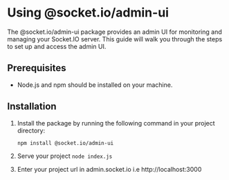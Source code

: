 # Using @socket.io/admin-ui

The @socket.io/admin-ui package provides an admin UI for monitoring and managing your Socket.IO server. This guide will walk you through the steps to set up and access the admin UI.

## Prerequisites

- Node.js and npm should be installed on your machine.

## Installation

1. Install the package by running the following command in your project directory:

   ```shell
   npm install @socket.io/admin-ui
   ```

2. Serve your project `node index.js`

3. Enter your project url in admin.socket.io i.e http://localhost:3000